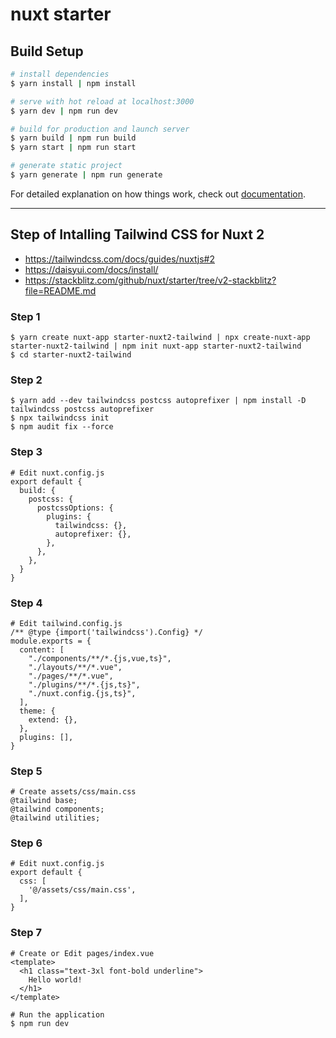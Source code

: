 # nuxt starter

## Build Setup

```bash
# install dependencies
$ yarn install | npm install

# serve with hot reload at localhost:3000
$ yarn dev | npm run dev

# build for production and launch server
$ yarn build | npm run build
$ yarn start | npm run start

# generate static project
$ yarn generate | npm run generate

```

For detailed explanation on how things work, check out [documentation](https://nuxtjs.org).

---

## Step of Intalling Tailwind CSS for Nuxt 2

- https://tailwindcss.com/docs/guides/nuxtjs#2
- https://daisyui.com/docs/install/
- https://stackblitz.com/github/nuxt/starter/tree/v2-stackblitz?file=README.md

### Step 1

```
$ yarn create nuxt-app starter-nuxt2-tailwind | npx create-nuxt-app starter-nuxt2-tailwind | npm init nuxt-app starter-nuxt2-tailwind
$ cd starter-nuxt2-tailwind
```

### Step 2

```
$ yarn add --dev tailwindcss postcss autoprefixer | npm install -D tailwindcss postcss autoprefixer
$ npx tailwindcss init
$ npm audit fix --force
```

### Step 3

```
# Edit nuxt.config.js
export default {
  build: {
    postcss: {
      postcssOptions: {
        plugins: {
          tailwindcss: {},
          autoprefixer: {},
        },
      },
    },
  }
}
```

### Step 4

```
# Edit tailwind.config.js
/** @type {import('tailwindcss').Config} */
module.exports = {
  content: [
    "./components/**/*.{js,vue,ts}",
    "./layouts/**/*.vue",
    "./pages/**/*.vue",
    "./plugins/**/*.{js,ts}",
    "./nuxt.config.{js,ts}",
  ],
  theme: {
    extend: {},
  },
  plugins: [],
}
```

### Step 5

```
# Create assets/css/main.css
@tailwind base;
@tailwind components;
@tailwind utilities;
```

### Step 6

```
# Edit nuxt.config.js
export default {
  css: [
    '@/assets/css/main.css',
  ],
}
```

### Step 7

```
# Create or Edit pages/index.vue
<template>
  <h1 class="text-3xl font-bold underline">
    Hello world!
  </h1>
</template>

# Run the application
$ npm run dev
```
